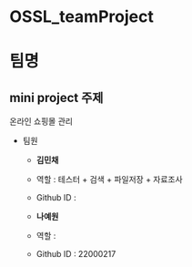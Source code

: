# OSSL_teamProject

팀명
===
mini project 주제
----------------
온라인 쇼핑몰 관리

* 팀원
  * __김민채__
   * 역할 : 테스터 + 검색 + 파일저장 + 자료조사
   * Github ID : 
  
  * __나예원__
   * 역할 : 
   * Github ID : 22000217
